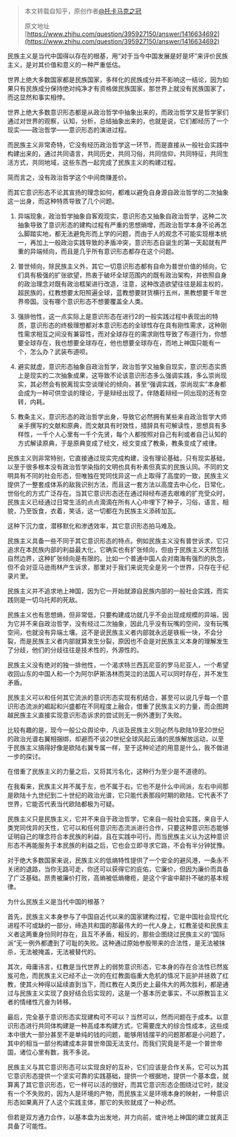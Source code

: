 > 本文转载自知乎，原创作者[@托卡马克之冠](https://www.zhihu.com/people/tuo-qia-ma-ke-zhi-guan)
>
> 原文地址[https://www.zhihu.com/question/395927150/answer/1416634692](https://www.zhihu.com/question/395927150/answer/1416634692)

民族主义是当代中国得以存在的根基，用“对于当今中国发展是好是坏”来评价民族主义，是对其价值和意义的一种严重低估。

世界上绝大多数国家都是民族国家，多样化的民族成分并不影响这一结论，因为如果只有民族成分保持绝对纯净才有资格做民族国家，那世界上就没有民族国家了，而这显然和事实相悖。

世界上绝大多数意识形态都是从政治哲学中抽象出来的，而政治哲学又是哲学家们通过对世界的观察，认知，分析，总结抽象出来的，也就是说，它们都经历了一个现实——政治哲学——意识形态的演进过程。

而民族主义非常奇特，它没有经历政治哲学这一环节，而是直接从一般社会实践中构建出来的，通过共同语言，共同历史，共同习俗，共同信仰，共同特征，共同生活方式，共同地域，这些东西一起完成了民族主义的构建过程。

简而言之，没有政治哲学这个中间商赚差价。

而其它意识形态不论其宣扬的理念如何，都难以避免自身源自政治哲学的二次抽象这一出身，而这种特质导致了几个问题。

1. 异端现象，政治哲学抽象自客观现实，意识形态又抽象自政治哲学，这种二次抽象导致了意识形态的建构过程有严重的思想熵增，而政治哲学本身不论再怎么脚踏实地，都无法避免形而上学的问题，而由于人的观念不可能实现根本统一，再加上一般政治实践导致的矛盾冲突，意识形态自诞生的第一天起就有严重的异端倾向，而且是几乎所有意识形态都存在这个问题。

2. 普世倾向，除民族主义外，其它一切意识形态都有自命为普世价值的倾向，它们具有极强的扩张欲望，热衷于破坏全球范围内的既有政治架构，并依照自身的政治理念对既有政治框架进行改造，注意，这种改造欲望往往是超主权的，超民族的，红教想要太阳照遍全球，蓝教想要财货横行五州，黑教想要千年世界帝国。没有哪个意识形态不想要覆盖全人类。

3. 强排他性，这一点实际上是意识形态在进行2的一般实践过程中表现出的特质，意识形态的终极理想都对本意识形态的全球性存在具有刚性需求，这种刚性需求相互之间没有兼容性，而对全球存在的需求刚性导致了布道行为，你想要全球存在，我也想要全球存在，他也想要全球存在，而地上神国只能有一个，怎么办？武装布道呗。

4. 避实就虚，意识形态抽象自政治哲学，政治哲学又抽象自现实，意识形态实质上是现实的二次抽象成果，这导致不论该意识形态多么强调实践，多么崇尚现实，其必然会有脱离现实空谈理论的倾向，甚至“强调实践，崇尚现实”本身都会成为一种可供空谈的理论，于是辩经出现了。伴随着辩经一同出现的还有空转，内耗。

5. 教条主义，意识形态的政治哲学出身，导致它必然拥有某些来自政治哲学大师亲手撰写的文献和原典，而文献具有时效性，措辞具有可解读性，思想具有多样性，一千个人心里有一千个先贤，每个人都按照对自己有利或者自己认知的方式解读原典，于是原典变成了经文，经文变成了教条，教条变成了戒律。

民族主义则非常特别，它直接通过现实完成构建，没有理论基础，只有现实基础，以至于很多根本没有政治哲学染指的文明也具有朴素但真实的民族认同。不同的文明具有不同的社会形态，但唯独在党同伐异这一点上取得了高度的一致，民族主义提供了一整套成体系的敌我识别方法，而且这一套方法以高度去中心化，日常化，世俗化的方式广泛存在。当其它意识形态还在通过辩经布道去艰难的扩充受众时，民族主义已经通过日常生活的点点滴滴在所有人心中埋下了种子，习俗，语言，相貌，乃至饭食，衣着，笑话，这一切都在为民族主义添砖加瓦。

这种下沉力度，潜移默化和渗透效率，其它意识形态拍马难及。

民族主义具备一些不同于其它意识形态的特点。例如民族主义没有普世诉求，它只追求在本民族内部的利益最大化，它确实也有扩张倾向，但由于民族主义天然包括自然边界，这种扩张倾向是有限的。比如一个普通中国人会对南海有强烈的执念，但不会对亚马逊雨林产生诉求，那里对于我们来说完全是另一个世界，只存在于纪录片里。

民族主义并不追求地上神国，因为它一开始就源自民族内部的一般社会实践，而实践则是一切乌托邦的死敌。

民族主义也有思想熵，但非常低，只要构建成功就几乎不会出现成规模的异端，因为它并不来自政治哲学，没有经过二次抽象，因此几乎没有玩嘴的空间，没有玩嘴空间，也就没有异端土壤。这不是说民族主义者内部就永远是铁板一块，不会分裂，而是民族主义者内部就算发生分裂，原因也不会是对民族主义本身的理解发生了分歧，他们的分歧往往是技术性的，外源性的。

民族主义没有绝对的独一排他性，一个渴求特兰西瓦尼亚的罗马尼亚人，一个希望收回山东的中国人和一个为阿尔萨斯洛林而哭泣的法国人可以同时存在，并不发生矛盾。

民族主义可以和任何其它流派的意识形态实现有机结合，甚至可以说几乎每一个意识形态流派的崛起和兴盛都在不同程度上融合，借重了民族主义的力量，而企图跨越民族主义直接实现意识形态诉求的尝试则无一例外遭到了失败。

比较有趣的是，现今一般公众舆论中，凡谈及民族主义则必然与欧陆19至20世纪的政治光谱右翼相捆绑，却避而不谈20世纪全球风起云涌的民族解放运动，以至于民族主义搞得好像是欧陆右翼专属一样，至于这种论述的用意是什么，我不做进一步的探讨。

在借重了民族主义的力量之后，又将其污名化，这种行为至少是不道德的。

在我看来，民族主义并不属于左，也不属于右，它也不是什么中间派，左右中间那是欧陆十九世纪到二十世纪的政治光谱，它只能代表那段时期的欧陆，它代表不了世界，它能否代表当代欧陆都极为可疑。

民族主义只是民族主义，它并不来自于政治哲学，它来自一般社会实践，来自于人类党同伐异的天性，它可以和任何意识形态流派进行合作，只要这种意识形态能够证明自己的理念符合本民族的利益，且在实践中可行。而当民族主义认为这种意识形态不再能服务于本民族的利益之后，它也会立即寻求它路，不会有半分钟犹豫。

对于绝大多数国家来说，民族主义的低熵特性提供了一个安全的避风港，一条永不关闭的退路，当你无路可走，你还可以获得它的庇佑，它廉价，但因为廉价而具备了广泛基础。昂贵被廉价打败，高熵被低熵橄榄，是这个宇宙中颠扑不破的基本规律。

为什么民族主义是当代中国的根基？

首先，民族主义本身参与了中国自近代以来的国家建构过程，它是中国社会现代化进程不可或缺的一部分，缔造共和国的那最伟大的一代人身上，红教圣徒和民族主义者这两重身份同时存在，且互不矛盾，相反的，那些企图绕过民族主义的“国际派”无一例外都遭到了可耻的失败。这种通过原始参股带来的合法性，是无法被抹杀，无法被掩盖，无法被替代的。

其次，毋庸讳言，红教是当代世界上的弱势意识形态，它本身的存在合法性已然岌岌可危，而民族主义已经不止一次的在红教面临重大危机的情况下庇护并拯救了红教，使其火种得以延续直到当下，而红教在人类历史上最伟大的两次胜利，都是通过与民族主义实现了良好结合后实现的，这是一个基本历史事实，不以原教旨主义者的情绪性亢奋为转移。

最后，完全基于意识形态实现建构可不可以？当然可以，然而问题在于成本。以意识形态进行共同体构建是一种高成本构建方式，它需要庞大的综合性成本，这些成本中很大一部分甚至不是单纯的钱的问题，能够用钱摆平的问题那都是小问题了，其中的相当一部分构建成本非普世帝国无法支付。而我们究竟是不是一个普世帝国，诸位心里有数，我不多说。

民族主义与其它意识形态可以实现良好的互补，它们应该是合作关系，它可以为其它意识形态提供一个坚实可靠的实践基础，提供一个根据地，提供一个基本盘，就算离了其它意识形态，它一样可以活的很好，而其它意识形态企图绕过它时，就没有一个不失败的，因为人是环境的产物，而民族主义是环境本身的映射，一种意识形态如果离开了人这个实践主体，那它的失败就成了一种必然。

但若是双方通力合作，以基本盘为出发地，并力向前，或许地上神国的建立就真正具备了可能性。
